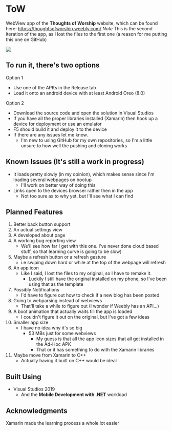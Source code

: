 # ToW

WebView app of the **Thoughts of Worship** website, which can be found here: https://thoughtsofworship.weebly.com/
*Note* This is the second iteration of the app, as I lost the files to the first one (a reason for me putting this one on GitHub)

![](https://i.ibb.co/HzPkvZT/To-W-preview.png)

## To run it, there's two options
Option 1
* Use one of the APKs in the Release tab
* Load it onto an android device with at least Android Oreo (8.0)

Option 2
* Download the source code and open the solution in Visual Studios
* If you have all the proper libraries installed (Xamarin) then hook up a device for deployment or use an emulator
* F5 should build it and deploy it to the device
* If there are any issues let me know. 
  - I'm new to using GitHub for my own repositories, so I'm a little unsure to how well the pushing and cloning works
      
## Known Issues (It's still a work in progress)
* It loads pretty slowly (in my opinion), which makes sense since I'm loading several webpages on bootup
   - I'll work on better way of doing this
* Links open to the devices browser rather then in the app
   - Not too sure as to why yet, but I'll see what I can find
  
## Planned Features
1. Better back button support
2. An actual settings view
3. A developed about page
4. A working bug reporting view
   - We'll see how far I get with this one. I've never done cloud based stuff, so that learning curve is going to be slow)
5. Maybe a refresh button or a refresh gesture 
   - i.e swiping down hard or while at the top of the webpage will refresh
6. An app icon
    - Like I said, I lost the files to my original, so I have to remake it. 
      - Luckily I still have the original installed on my phone, so I've been using that as the template
7. Possibly Notifications
   - I'd have to figure out how to check if a new blog has been posted
8. Going to webparsing instead of webviews
   - That'll take a while to figure out (I wonder if Weebly has an API...)
9. A boot animation that actually waits till the app is loaded
   - I couldn't figure it out on the original, but I've got a few ideas
10. Smaller app size
    - I have no idea why it's so big
      - 53 MBs just for some webviews
        - My guess is that all the app icon sizes that all get installed in the Ad-Hoc APK
        - That or it has something to do with the Xamarin libraries
11. Maybe move from Xamarin to C++
    - Actually having it built on C++ would be ideal
    
    
## Built Using
* Visual Studios 2019
  - And the **Mobile Development with .NET** workload

## Acknowledgments
  Xamarin made the learning process a whole lot easier
